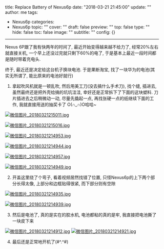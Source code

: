 title: Replace Battery of Nexus6p
date: "2018-03-21 21:45:00"
update: ""
author: me
tags:
- Nexus6p
categories:
- Nexus6p
topic: ""
cover: ""
draft: false
preview: ""
top: false
type: ""
hide: false
toc: false
image: ""
subtitle: ""
config: {}


---



Nexus 6P跟了我有快两年的时间了, 最近开始变得越来越不给力了, 经常20%左右就直接关机, 一个早上还没过完就只剩下60%的电了, 于是基本上最近一段时间都是随时带着充电头. 

终于, 最近还是决定给这台机子换块电池. 于是果断淘宝, 找了一块华为的电池(其实无所谓了, 能比原来的电池好就行)

1. 拿起吹风机就是一顿乱吹, 然后用美工刀(没去搞什么手术刀), 找个缝, 插进去, 虽然最终还是把外壳给搞的坑坑洼洼, 幸好还是正常拆下了下面的这块塑料. 刀片插进去之后稍微动一动, 尽量先撬起一点, 再找张硬一点的纸继续下面的工作, 我就直接用送的抽奖卡了 O(∩_∩)O哈哈~

[![微信图片_20180321215011.jpg](https://i.loli.net/2018/03/21/5ab2642273b81.jpg)](https://i.loli.net/2018/03/21/5ab2642273b81.jpg)

[![微信图片_20180321215016.jpg](https://i.loli.net/2018/03/21/5ab264225507e.jpg)](https://i.loli.net/2018/03/21/5ab264225507e.jpg)

[![微信图片_20180321214953.jpg](https://i.loli.net/2018/03/21/5ab264222a41f.jpg)](https://i.loli.net/2018/03/21/5ab264222a41f.jpg)

[![微信图片_20180321214944.jpg](https://i.loli.net/2018/03/21/5ab26421f21e7.jpg)](https://i.loli.net/2018/03/21/5ab26421f21e7.jpg)

[![微信图片_20180321214957.jpg](https://i.loli.net/2018/03/21/5ab264227dc2d.jpg)](https://i.loli.net/2018/03/21/5ab264227dc2d.jpg)

[![微信图片_20180321214949.jpg](https://i.loli.net/2018/03/21/5ab26421f2506.jpg)](https://i.loli.net/2018/03/21/5ab26421f2506.jpg)

2. 开盖这里绕了个弯子, 看着视频居然找错了位置, 只怪Nexus6p的上下两个部分长得太像, 上部分和边框贴得很紧, 而下部分则有空隙

[![微信图片_20180321214935.jpg](https://i.loli.net/2018/03/21/5ab264224a3f3.jpg)](https://i.loli.net/2018/03/21/5ab264224a3f3.jpg)

[![微信图片_20180321214939.jpg](https://i.loli.net/2018/03/21/5ab2642269ae0.jpg)](https://i.loli.net/2018/03/21/5ab2642269ae0.jpg)

3. 然后是电池了, 真的是实在的胶水机, 电池都粘的真的是牢, 我直接把电池撕了一块皮下来

[![微信图片_20180321214912.jpg](https://i.loli.net/2018/03/21/5ab26421394cb.jpg)](https://i.loli.net/2018/03/21/5ab26421394cb.jpg)
[![微信图片_20180321214921.jpg](https://i.loli.net/2018/03/21/5ab2642179c51.jpg)](https://i.loli.net/2018/03/21/5ab2642179c51.jpg)


4. 最后还是正常地开机了(#^.^#)
